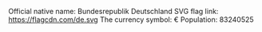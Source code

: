 Official native name: Bundesrepublik Deutschland
SVG flag link: https://flagcdn.com/de.svg
The currency symbol: €
Population: 83240525